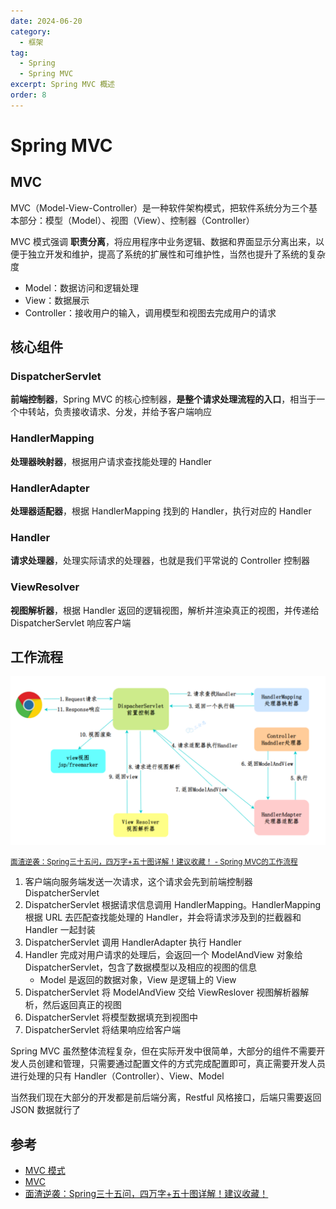 ```yaml
---
date: 2024-06-20
category:
  - 框架
tag:
  - Spring
  - Spring MVC
excerpt: Spring MVC 概述
order: 8
---
```


# Spring MVC

## MVC

MVC（Model-View-Controller）是一种软件架构模式，把软件系统分为三个基本部分：模型（Model）、视图（View）、控制器（Controller）

MVC 模式强调 **职责分离**，将应用程序中业务逻辑、数据和界面显示分离出来，以便于独立开发和维护，提高了系统的扩展性和可维护性，当然也提升了系统的复杂度

- Model：数据访问和逻辑处理
- View：数据展示
- Controller：接收用户的输入，调用模型和视图去完成用户的请求

## 核心组件

### DispatcherServlet

**前端控制器**，Spring MVC 的核心控制器，**是整个请求处理流程的入口**，相当于一个中转站，负责接收请求、分发，并给予客户端响应

### HandlerMapping

**处理器映射器**，根据用户请求查找能处理的 Handler

### HandlerAdapter

**处理器适配器**，根据 HandlerMapping 找到的 Handler，执行对应的 Handler

### Handler

**请求处理器**，处理实际请求的处理器，也就是我们平常说的 Controller 控制器

### ViewResolver

**视图解析器**，根据 Handler 返回的逻辑视图，解析并渲染真正的视图，并传递给 DispatcherServlet 响应客户端

## 工作流程

![](./md.assets/spring_mvc.png)

<small>[面渣逆袭：Spring三十五问，四万字+五十图详解！建议收藏！ - Spring MVC的工作流程](https://mp.weixin.qq.com/s/Y17S85ntHm_MLTZMJdtjQQ)</small>

1. 客户端向服务端发送一次请求，这个请求会先到前端控制器 DispatcherServlet
2. DispatcherServlet 根据请求信息调用 HandlerMapping。HandlerMapping 根据 URL 去匹配查找能处理的 Handler，并会将请求涉及到的拦截器和 Handler 一起封装
3. DispatcherServlet 调用 HandlerAdapter 执行 Handler
4. Handler 完成对用户请求的处理后，会返回一个 ModelAndView 对象给 DispatcherServlet，包含了数据模型以及相应的视图的信息
    - Model 是返回的数据对象，View 是逻辑上的 View
5. DispatcherServlet 将 ModelAndView 交给 ViewReslover 视图解析器解析，然后返回真正的视图
6. DispatcherServlet 将模型数据填充到视图中
7. DispatcherServlet 将结果响应给客户端

Spring MVC 虽然整体流程复杂，但在实际开发中很简单，大部分的组件不需要开发人员创建和管理，只需要通过配置文件的方式完成配置即可，真正需要开发人员进行处理的只有 Handler（Controller）、View、Model

当然我们现在大部分的开发都是前后端分离，Restful 风格接口，后端只需要返回 JSON 数据就行了

## 参考

- [MVC 模式](https://www.runoob.com/design-pattern/mvc-pattern.html)
- [MVC](https://zh.wikipedia.org/wiki/MVC)
- [面渣逆袭：Spring三十五问，四万字+五十图详解！建议收藏！](https://mp.weixin.qq.com/s/Y17S85ntHm_MLTZMJdtjQQ)
